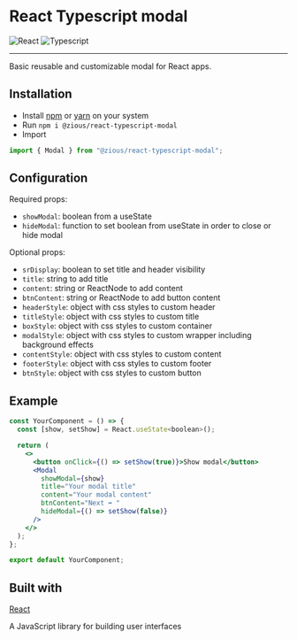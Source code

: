 # React Typescript modal

![React](https://img.shields.io/badge/react-%2320232a.svg?style=for-the-badge&logo=react&logoColor=%2361DAFB)
![Typescript](https://img.shields.io/badge/TypeScript-007ACC?style=for-the-badge&logo=typescript&logoColor=white)

---

Basic reusable and customizable modal for React apps.

## Installation

- Install [npm](https://www.npmjs.com/) or [yarn](https://yarnpkg.com/) on your system
- Run `npm i @zious/react-typescript-modal`
- Import

```js
import { Modal } from "@zious/react-typescript-modal";
```

## Configuration

Required props:

- `showModal`: boolean from a useState
- `hideModal`: function to set boolean from useState in order to close or hide modal

Optional props:

- `srDisplay`: boolean to set title and header visibility
- `title`: string to add title
- `content`: string or ReactNode to add content
- `btnContent`: string or ReactNode to add button content
- `headerStyle`: object with css styles to custom header
- `titleStyle`: object with css styles to custom title
- `boxStyle`: object with css styles to custom container
- `modalStyle`: object with css styles to custom wrapper including background effects
- `contentStyle`: object with css styles to custom content
- `footerStyle`: object with css styles to custom footer
- `btnStyle`: object with css styles to custom button

## Example

```jsx
const YourComponent = () => {
  const [show, setShow] = React.useState<boolean>();

  return (
    <>
      <button onClick={() => setShow(true)}>Show modal</button>
      <Modal
        showModal={show}
        title="Your modal title"
        content="Your modal content"
        btnContent="Next ➡ "
        hideModal={() => setShow(false)}
      />
    </>
  );
};

export default YourComponent;
```

## Built with

[React](https://reactjs.org/)

A JavaScript library for building user interfaces
